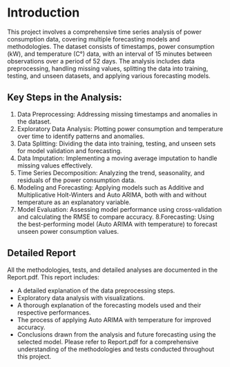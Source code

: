 # Introduction

This project involves a comprehensive time series analysis of power consumption data, covering multiple forecasting models and methodologies. The dataset consists of timestamps, power consumption (kW), and temperature (C°) data, with an interval of 15 minutes between observations over a period of 52 days. The analysis includes data preprocessing, handling missing values, splitting the data into training, testing, and unseen datasets, and applying various forecasting models.

## Key Steps in the Analysis:
1. Data Preprocessing: Addressing missing timestamps and anomalies in the dataset.
2. Exploratory Data Analysis: Plotting power consumption and temperature over time to identify patterns and anomalies.
3. Data Splitting: Dividing the data into training, testing, and unseen sets for model validation and forecasting.
4. Data Imputation: Implementing a moving average imputation to handle missing values effectively.
5. Time Series Decomposition: Analyzing the trend, seasonality, and residuals of the power consumption data.
6. Modeling and Forecasting: Applying models such as Additive and Multiplicative Holt-Winters and Auto ARIMA, both with and without temperature as an explanatory variable.
7. Model Evaluation: Assessing model performance using cross-validation and calculating the RMSE to compare accuracy.
8.Forecasting: Using the best-performing model (Auto ARIMA with temperature) to forecast unseen power consumption values.

## Detailed Report
All the methodologies, tests, and detailed analyses are documented in the Report.pdf. This report includes:

* A detailed explanation of the data preprocessing steps.
* Exploratory data analysis with visualizations.
* A thorough explanation of the forecasting models used and their respective performances.
* The process of applying Auto ARIMA with temperature for improved accuracy.
* Conclusions drawn from the analysis and future forecasting using the selected model.
Please refer to Report.pdf for a comprehensive understanding of the methodologies and tests conducted throughout this project.

